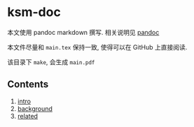 # ksm-doc

本文使用 pandoc markdown 撰写. 相关说明见 [pandoc](others/pandoc.md)

本文件尽量和 `main.tex` 保持一致, 使得可以在 GitHub 上直接阅读.

该目录下 `make`, 会生成 `main.pdf`


## Contents

1. [intro](intro.md)
2. [background](background.md)
3. [related](related.md)


